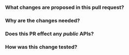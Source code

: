 <!--
Thanks for sending a pull request!  Here are some tips for you:
  1. If this is your first time, please read our contributor guidelines: https://github.com/delta-incubator/delta-kernel-rs/blob/main/CONTRIBUTING.md
  2. Ensure you have added or run the appropriate tests for your PR and run `cargo fmt`.
  3. If the PR is unfinished, add '[WIP]' in your PR title, e.g., '[WIP] Your PR title ...'.
  4. Be sure to keep the PR description updated to reflect all changes.
  6. If possible, provide a concise example to reproduce the issue for a faster review.
-->

### What changes are proposed in this pull request?
<!--
Please clarify what changes you are proposing. The purpose of this section is to outline the changes and how this PR fixes the issue.
-->


### Why are the changes needed?
<!--
Please clarify why the changes are needed. If this is already explained clearly in an issue, then this section is not needed.
  1. If you propose a new API or feature, clarify the use case for a new API or feature.
  2. If you fix a bug, you can clarify why it is a bug.
-->


### Does this PR effect any _public_ APIs?
<!--
If yes, please ensure the `breaking-changes` label gets added by CI, and describe why the changes are needed.

Note that _new_ public APIs are not considered breaking.
-->


### How was this change tested?
<!--
If tests were added, say they were added here. Please make sure to add some test cases that check the changes thoroughly including negative and positive cases if possible.
If it was tested in a way different from regular unit tests, please clarify how you tested, ideally via a reproducible test documented in the PR description.
-->
